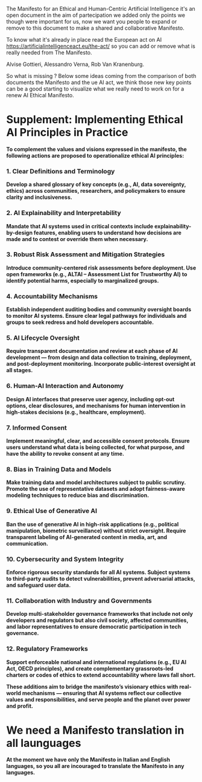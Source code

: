 
The Manifesto for an Ethical and Human-Centric Artificial Intelligence it's an open document
in the aim of partecipation we added only the points we though were important for us, now 
we want you people to expand or remove to this document to make a shared and collaborative Manifesto.

To know what it's already in place read the European act on AI https://artificialintelligenceact.eu/the-act/
so you can add or remove what is really needed from The Manifesto.


Alvise Gottieri, Alessandro Verna, Rob Van Kranenburg.

So what is missing ? Below some ideas coming from the comparison of both documents the Manifesto and the ue AI act, we think those new key points can be a good starting to visualize
what we really need to work on for a renew AI Ethical Manifesto.

# <b> Supplement: Implementing Ethical AI Principles in Practice
To complement the values and visions expressed in the manifesto, the following actions are proposed to operationalize ethical AI principles:

### <b> 1. Clear Definitions and Terminology
Develop a shared glossary of key concepts (e.g., AI, data sovereignty, ethics) across communities, researchers, and policymakers to ensure clarity and inclusiveness.

### <b> 2. AI Explainability and Interpretability
Mandate that AI systems used in critical contexts include explainability-by-design features, enabling users to understand how decisions are made and to contest or override them when necessary.

### <b> 3. Robust Risk Assessment and Mitigation Strategies
Introduce community-centered risk assessments before deployment. Use open frameworks (e.g., ALTAI – Assessment List for Trustworthy AI) to identify potential harms, especially to marginalized groups.

### <b> 4. Accountability Mechanisms
Establish independent auditing bodies and community oversight boards to monitor AI systems. Ensure clear legal pathways for individuals and groups to seek redress and hold developers accountable.

### <b> 5. AI Lifecycle Oversight
Require transparent documentation and review at each phase of AI development — from design and data collection to training, deployment, and post-deployment monitoring. Incorporate public-interest oversight at all stages.

### <b> 6. Human-AI Interaction and Autonomy
Design AI interfaces that preserve user agency, including opt-out options, clear disclosures, and mechanisms for human intervention in high-stakes decisions (e.g., healthcare, employment).

### <b> 7. Informed Consent
Implement meaningful, clear, and accessible consent protocols. Ensure users understand what data is being collected, for what purpose, and have the ability to revoke consent at any time.

### <b> 8. Bias in Training Data and Models
Make training data and model architectures subject to public scrutiny. Promote the use of representative datasets and adopt fairness-aware modeling techniques to reduce bias and discrimination.

### <b> 9. Ethical Use of Generative AI
Ban the use of generative AI in high-risk applications (e.g., political manipulation, biometric surveillance) without strict oversight. Require transparent labeling of AI-generated content in media, art, and communication.

### <b> 10. Cybersecurity and System Integrity
Enforce rigorous security standards for all AI systems. Subject systems to third-party audits to detect vulnerabilities, prevent adversarial attacks, and safeguard user data.

### <b> 11. Collaboration with Industry and Governments
Develop multi-stakeholder governance frameworks that include not only developers and regulators but also civil society, affected communities, and labor representatives to ensure democratic participation in tech governance.

### <b> 12. Regulatory Frameworks
Support enforceable national and international regulations (e.g., EU AI Act, OECD principles), and create complementary grassroots-led charters or codes of ethics to extend accountability where laws fall short.

These additions aim to bridge the manifesto’s visionary ethics with real-world mechanisms — ensuring that AI systems reflect our collective values and responsibilities, and serve people and the planet over power and profit.

# We need a Manifesto translation in all launguages

At the moment we have only the Manifesto in Italian and English languages, so you all are incouraged to translate the Manifesto in any languages.
